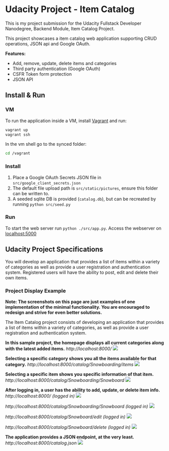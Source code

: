 # Udacity Project - Item Catalog

This is my project submission for the Udacity Fullstack Developer Nanodegree, Backend Module, Item Catalog Project.

This project showcases a item catalog web application supporting CRUD operations, JSON api and Google OAuth.

**Features:**
 - Add, remove, update, delete items and categories
 - Third party authentication (Google OAuth)
 - CSFR Token form protection
 - JSON API



## Install & Run

### VM

To run the application inside a VM, install [Vagrant]() and run:

```sh
vagrant up
vagrant ssh
```

In the vm shell go to the synced folder:

```sh
cd /vagrant
```

### Install

  1. Place a Google OAuth Secrets JSON file in `src/google_client_secrets.json`
  2. The default file upload path is `src/static/pictures`, ensure this folder can be written to.
  3. A seeded sqlite DB is provided (`catalog.db`), but can be recreated by running `python src/seed.py`

### Run

To start the web server run `python ./src/app.py`. Access the webserver on [localhost:5000](http://localhost:5000/)




## Udacity Project Specifications

You will develop an application that provides a list of items within a variety of categories as well as provide a user registration and authentication system. Registered users will have the ability to post, edit and delete their own items.

### Project Display Example

**Note: The screenshots on this page are just examples of one implementation of the minimal functionality. You are encouraged to redesign and strive for even better solutions.**

The Item Catalog project consists of developing an application that provides a list of items within a variety of categories, as well as provide a user registration and authentication system.



**In this sample project, the homepage displays all current categories along with the latest added items.**
*http://localhost:8000/*
![](https://d17h27t6h515a5.cloudfront.net/topher/2017/August/598e0c98_localhost8080/localhost8080.png)


**Selecting a specific category shows you all the items available for that category.**
*http://localhost:8000/catalog/Snowboarding/items*
![](https://d17h27t6h515a5.cloudfront.net/topher/2017/August/598e0d0e_snowboarding/snowboarding.png)

**Selecting a specific item shows you specific information of that item.**
*http://localhost:8000/catalog/Snowboarding/Snowboard*
![](https://d17h27t6h515a5.cloudfront.net/topher/2017/August/598e0d7a_item/item.png)


**After logging in, a user has the ability to add, update, or delete item info.**
*http://localhost:8000/ (logged in)*
![](https://d17h27t6h515a5.cloudfront.net/topher/2017/August/598e0df0_edititem/edititem.png)

*http://localhost:8000/catalog/Snowboarding/Snowboard (logged in)*
![](https://d17h27t6h515a5.cloudfront.net/topher/2017/August/598e0e51_snowboardloggedin/snowboardloggedin.png)

*http://localhost:8000/catalog/Snowboard/edit (logged in)*
![](https://d17h27t6h515a5.cloudfront.net/topher/2017/August/598e0e8c_snowboardedit/snowboardedit.png)

*http://localhost:8000/catalog/Snowboard/delete (logged in)*
![](https://d17h27t6h515a5.cloudfront.net/topher/2017/August/598e0ec8_snowboarddelete/snowboarddelete.png)

**The application provides a JSON endpoint, at the very least.**
*http://localhost:8000/catalog.json*
![](https://d17h27t6h515a5.cloudfront.net/topher/2017/August/598e0f11_catalogjson/catalogjson.png)

